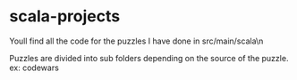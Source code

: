 # scala-projects
Youll find all the code for the puzzles I have done in 
src/main/scala\n

Puzzles are divided into sub folders depending on the source of the puzzle. ex: codewars
